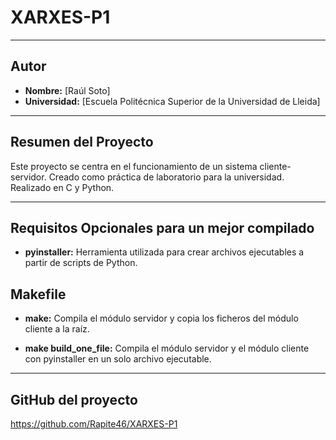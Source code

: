 # XARXES-P1

---

## Autor
- **Nombre:** [Raúl Soto]
- **Universidad:** [Escuela Politécnica Superior de la Universidad de Lleida]

---

## Resumen del Proyecto
Este proyecto se centra en el funcionamiento de un sistema cliente-servidor.
Creado como práctica de laboratorio para la universidad.
Realizado en C y Python.

---

## Requisitos **Opcionales** para un mejor compilado
- **pyinstaller:** Herramienta utilizada para crear archivos ejecutables a partir de scripts de Python.

## Makefile

- **make:** Compila el módulo servidor y copia los ficheros del módulo cliente a la raíz.

- **make build_one_file:** Compila el módulo servidor y el módulo cliente con pyinstaller en un solo archivo ejecutable.

--- 

## GitHub del proyecto

https://github.com/Rapite46/XARXES-P1
